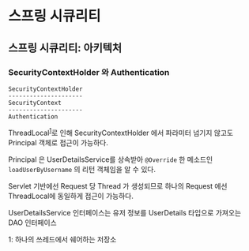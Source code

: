 # 스프링 시큐리티 

## 스프링 시큐리티: 아키텍처

### SecurityContextHolder 와 Authentication

```
SecurityContextHolder
---------------------
SecurityContext
---------------------
Authentication
```

ThreadLocal<sup>[1](#footnote_1)</sup>로 인해 SecurityContextHolder 에서 파라미터 넘기지 않고도 Principal 객체로 접근이 가능하다.

Principal 은 UserDetailsService를 상속받아 `@Override` 한 메소드인 `loadUserByUsername` 의 리턴 객체임을 알 수 있다. 

Servlet 기반에선 Request 당 Thread 가 생성되므로 하나의 Request 에선 ThreadLocal에 동일하게 접근이 가능하다.

UserDetailsService 인터페이스는 유저 정보를 UserDetails 타입으로 가져오는 DAO 인터페이스

<!-- 글 뒷 부분에 -->
<a name="footnote_1">1</a>: 하나의 쓰레드에서 쉐어하는 저장소


 

